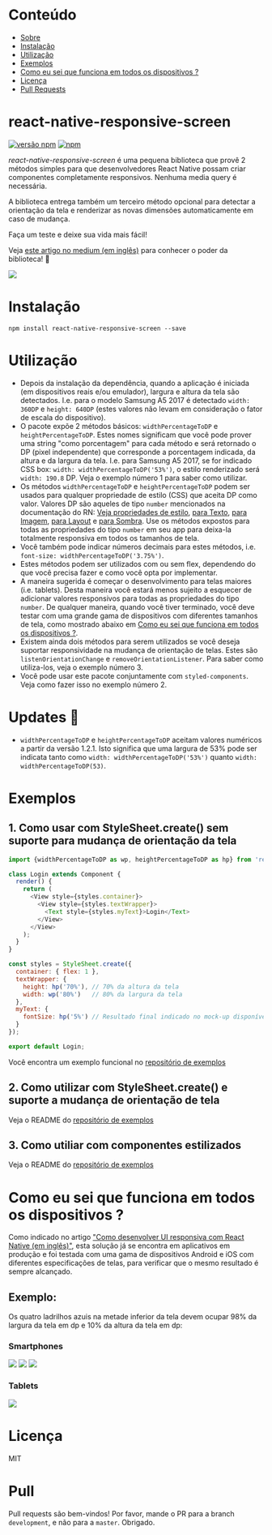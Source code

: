 # Conteúdo
* [Sobre](#react-native-responsive-screen)
* [Instalação](#instalação)
* [Utilização](#utilização)
* [Exemplos](#exemplos)
* [Como eu sei que funciona em todos os dispositivos ?](#exemplos)
* [Licença](#licença)
* [Pull Requests](#pull)

# react-native-responsive-screen

[![versão npm](https://badge.fury.io/js/react-native-responsive-screen.svg)](https://www.npmjs.com/package/react-native-responsive-screen)
[![npm](https://img.shields.io/npm/dm/react-native-responsive-screen.svg)]()

<i>react-native-responsive-screen</i> é uma pequena biblioteca que provê 2 métodos simples para que desenvolvedores React Native possam criar componentes completamente responsivos. Nenhuma media query é necessária.

A biblioteca entrega também um terceiro método opcional para detectar a orientação da tela e renderizar as novas dimensões automaticamente em caso de mudança.

Faça um teste e deixe sua vida mais fácil! 

Veja [este artigo no medium (em inglês)](https://medium.com/react-native-training/build-responsive-react-native-views-for-any-device-and-support-orientation-change-1c8beba5bc23) para conhecer o poder da biblioteca! 🚀

<img src="https://cdn-images-1.medium.com/max/800/1*BWpx3uRPlWByahoXA6M-BQ.jpeg" />

# Instalação

`npm install react-native-responsive-screen --save`

# Utilização
* Depois da instalação da dependência, quando a aplicação é iniciada (em dispositivos reais e/ou emulador), largura e altura da tela são detectados. I.e. para o modelo Samsung A5 2017 é detectado `width: 360DP` e `height: 640DP` (estes valores não levam em consideração o fator de escala do dispositivo).
* O pacote expõe 2 métodos básicos: `widthPercentageToDP` e `heightPercentageToDP`. Estes nomes significam que você pode prover uma string "como porcentagem" para cada método e será retornado o DP (pixel independente) que corresponde a porcentagem indicada, da altura e da largura da tela. I.e. para Samsung A5 2017, se for indicado CSS box: `width: widthPercentageToDP('53%')`, o estilo renderizado será `width: 190.8` DP. Veja o exemplo número 1 para saber como utilizar.
* Os métodos `widthPercentageToDP` e `heightPercentageToDP` podem ser usados para qualquer propriedade de estilo (CSS) que aceita DP como valor. Valores DP são aqueles de  tipo `number` mencionados na documentação do RN: [Veja propriedades de estilo](https://facebook.github.io/react-native/docs/view-style-props.html), [para Texto](https://facebook.github.io/react-native/docs/text-style-props.html), [para Imagem](https://facebook.github.io/react-native/docs/image-style-props.html), [para Layout](https://facebook.github.io/react-native/docs/layout-props.html) e [para Sombra](https://facebook.github.io/react-native/docs/shadow-props.html). Use os métodos expostos para todas as propriedades do tipo `number` em seu app para deixa-la totalmente responsiva em todos os tamanhos de tela.
* Você também pode indicar números decimais para estes métodos, i.e. `font-size: widthPercentageToDP('3.75%')`.
* Estes métodos podem ser utilizados com ou sem flex, dependendo do que você precisa fazer e como você opta por implementar.
* A maneira sugerida é começar o desenvolvimento para telas maiores (i.e. tablets). Desta maneira você estará menos sujeito a esquecer de adicionar valores responsivos para todas as propriedades do tipo `number`. De qualquer maneira, quando você tiver terminado, você deve testar com uma grande gama de dispositivos com diferentes tamanhos de tela, como mostrado abaixo em [Como eu sei que funciona em todos os dispositivos ?](#exemplos).
* Existem ainda dois métodos para serem utilizados se você deseja suportar responsividade na mudança de orientação de telas. Estes são `listenOrientationChange` e `removeOrientationListener`. Para saber como utiliza-los, veja o exemplo número 3.
* Você pode usar este pacote conjuntamente com `styled-components`. Veja como fazer isso no exemplo número 2.

# Updates 🚀
* `widthPercentageToDP` e `heightPercentageToDP` aceitam valores numéricos a partir da versão 1.2.1. Isto significa que uma largura de 53% pode ser indicata tanto como `width: widthPercentageToDP('53%')` quanto `width: widthPercentageToDP(53)`.

# Exemplos

## 1. Como usar com StyleSheet.create() sem suporte para mudança de orientação da tela 
```javascript
import {widthPercentageToDP as wp, heightPercentageToDP as hp} from 'react-native-responsive-screen';

class Login extends Component {
  render() {
    return (
      <View style={styles.container}>
        <View style={styles.textWrapper}>
          <Text style={styles.myText}>Login</Text>
        </View>
      </View>
    );
  }
}

const styles = StyleSheet.create({
  container: { flex: 1 },
  textWrapper: {
    height: hp('70%'), // 70% da altura da tela
    width: wp('80%')   // 80% da largura da tela
  },
  myText: {
    fontSize: hp('5%') // Resultado final indicado no mock-up disponível
  }
});

export default Login;
```
Você encontra um exemplo funcional no [repositório de exemplos](https://github.com/marudy/react-native-responsive-screen/blob/master/examples/responsive-screen/README.md)


## 2. Como utilizar com StyleSheet.create() e suporte a mudança de orientação de tela
Veja o README do [repositório de exemplos](https://github.com/marudy/react-native-responsive-screen/blob/master/examples/responsive-screen-orientation-change/README.md)


## 3. Como utiliar com componentes estilizados
Veja o README do [repositório de exemplos](https://github.com/marudy/react-native-responsive-screen/blob/master/examples/responsive-screen-styled-components/README.md)


# Como eu sei que funciona em todos os dispositivos ?

Como indicado no artigo ["Como desenvolver UI responsiva com React Native (em inglês)"](https://medium.com/building-with-react-native/how-to-develop-responsive-uis-with-react-native-1x03-a448097c9503), esta solução já se encontra em aplicativos em produção e foi testada com uma gama de dispositivos Android e iOS com diferentes especificações de telas, para verificar que o mesmo resultado é sempre alcançado.

## Exemplo:
Os quatro ladrilhos azuis na metade inferior da tela devem ocupar 98% da largura da tela em dp e 10% da altura da tela em dp:

### Smartphones
<img src="https://cdn-images-1.medium.com/max/800/1*aoIGDVNrcvIw_4NRqRtHTA.png" />
<img src="https://cdn-images-1.medium.com/max/800/1*Yl9k-Lxg9jxJ9g00qmRlIA.png" />
<img src="https://cdn-images-1.medium.com/max/800/1*rE43O18nt4_ECUvXr_fSZA.png" />

### Tablets
<img src="https://cdn-images-1.medium.com/max/800/1*3uJUPxITidUJAokwB8BokQ.png" />

# Licença

MIT

# Pull

Pull requests são bem-vindos! Por favor, mande o PR para a branch `development`, e não para a `master`. Obrigado.
